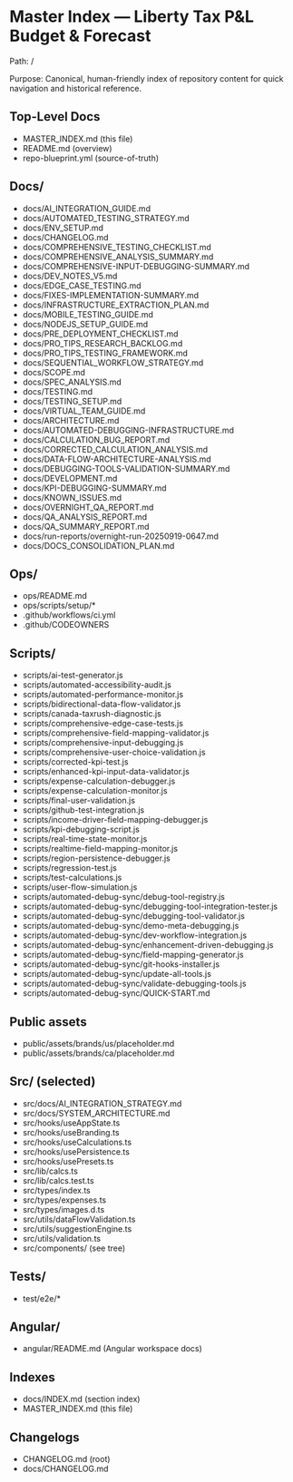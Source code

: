 # Master Index — Liberty Tax P&L Budget & Forecast

Path: /

Purpose: Canonical, human-friendly index of repository content for quick navigation and historical reference.

## Top-Level Docs

- MASTER_INDEX.md (this file)
- README.md (overview)
- repo-blueprint.yml (source-of-truth)

## Docs/

- docs/AI_INTEGRATION_GUIDE.md
- docs/AUTOMATED_TESTING_STRATEGY.md
- docs/ENV_SETUP.md
- docs/CHANGELOG.md
- docs/COMPREHENSIVE_TESTING_CHECKLIST.md
- docs/COMPREHENSIVE_ANALYSIS_SUMMARY.md
- docs/COMPREHENSIVE-INPUT-DEBUGGING-SUMMARY.md
- docs/DEV_NOTES_V5.md
- docs/EDGE_CASE_TESTING.md
- docs/FIXES-IMPLEMENTATION-SUMMARY.md
- docs/INFRASTRUCTURE_EXTRACTION_PLAN.md
- docs/MOBILE_TESTING_GUIDE.md
- docs/NODEJS_SETUP_GUIDE.md
- docs/PRE_DEPLOYMENT_CHECKLIST.md
- docs/PRO_TIPS_RESEARCH_BACKLOG.md
- docs/PRO_TIPS_TESTING_FRAMEWORK.md
- docs/SEQUENTIAL_WORKFLOW_STRATEGY.md
- docs/SCOPE.md
- docs/SPEC_ANALYSIS.md
- docs/TESTING.md
- docs/TESTING_SETUP.md
- docs/VIRTUAL_TEAM_GUIDE.md
- docs/ARCHITECTURE.md
- docs/AUTOMATED-DEBUGGING-INFRASTRUCTURE.md
- docs/CALCULATION_BUG_REPORT.md
- docs/CORRECTED_CALCULATION_ANALYSIS.md
- docs/DATA-FLOW-ARCHITECTURE-ANALYSIS.md
- docs/DEBUGGING-TOOLS-VALIDATION-SUMMARY.md
- docs/DEVELOPMENT.md
- docs/KPI-DEBUGGING-SUMMARY.md
- docs/KNOWN_ISSUES.md
- docs/OVERNIGHT_QA_REPORT.md
- docs/QA_ANALYSIS_REPORT.md
- docs/QA_SUMMARY_REPORT.md
- docs/run-reports/overnight-run-20250919-0647.md
- docs/DOCS_CONSOLIDATION_PLAN.md

## Ops/

- ops/README.md
- ops/scripts/setup/\*
- .github/workflows/ci.yml
- .github/CODEOWNERS

## Scripts/

- scripts/ai-test-generator.js
- scripts/automated-accessibility-audit.js
- scripts/automated-performance-monitor.js
- scripts/bidirectional-data-flow-validator.js
- scripts/canada-taxrush-diagnostic.js
- scripts/comprehensive-edge-case-tests.js
- scripts/comprehensive-field-mapping-validator.js
- scripts/comprehensive-input-debugging.js
- scripts/comprehensive-user-choice-validation.js
- scripts/corrected-kpi-test.js
- scripts/enhanced-kpi-input-data-validator.js
- scripts/expense-calculation-debugger.js
- scripts/expense-calculation-monitor.js
- scripts/final-user-validation.js
- scripts/github-test-integration.js
- scripts/income-driver-field-mapping-debugger.js
- scripts/kpi-debugging-script.js
- scripts/real-time-state-monitor.js
- scripts/realtime-field-mapping-monitor.js
- scripts/region-persistence-debugger.js
- scripts/regression-test.js
- scripts/test-calculations.js
- scripts/user-flow-simulation.js
- scripts/automated-debug-sync/debug-tool-registry.js
- scripts/automated-debug-sync/debugging-tool-integration-tester.js
- scripts/automated-debug-sync/debugging-tool-validator.js
- scripts/automated-debug-sync/demo-meta-debugging.js
- scripts/automated-debug-sync/dev-workflow-integration.js
- scripts/automated-debug-sync/enhancement-driven-debugging.js
- scripts/automated-debug-sync/field-mapping-generator.js
- scripts/automated-debug-sync/git-hooks-installer.js
- scripts/automated-debug-sync/update-all-tools.js
- scripts/automated-debug-sync/validate-debugging-tools.js
- scripts/automated-debug-sync/QUICK-START.md

## Public assets

- public/assets/brands/us/placeholder.md
- public/assets/brands/ca/placeholder.md

## Src/ (selected)

- src/docs/AI_INTEGRATION_STRATEGY.md
- src/docs/SYSTEM_ARCHITECTURE.md
- src/hooks/useAppState.ts
- src/hooks/useBranding.ts
- src/hooks/useCalculations.ts
- src/hooks/usePersistence.ts
- src/hooks/usePresets.ts
- src/lib/calcs.ts
- src/lib/calcs.test.ts
- src/types/index.ts
- src/types/expenses.ts
- src/types/images.d.ts
- src/utils/dataFlowValidation.ts
- src/utils/suggestionEngine.ts
- src/utils/validation.ts
- src/components/ (see tree)

## Tests/

- test/e2e/\*

## Angular/

- angular/README.md (Angular workspace docs)

## Indexes

- docs/INDEX.md (section index)
- MASTER_INDEX.md (this file)

## Changelogs

- CHANGELOG.md (root)
- docs/CHANGELOG.md
